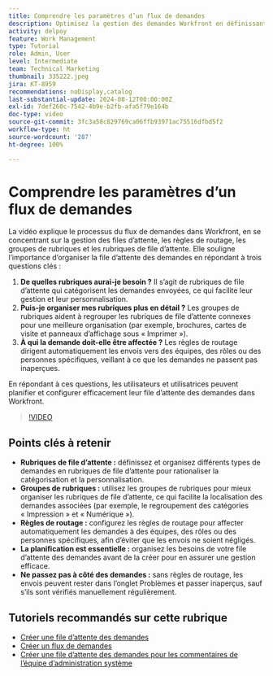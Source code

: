 ```yaml
---
title: Comprendre les paramètres d’un flux de demandes
description: Optimisez la gestion des demandes Workfront en définissant des rubriques de file d’attente, en utilisant des groupes de rubriques, en définissant les règles de routage, en planifiant les envois et en vous assurant que les envois ne sont pas négligés pour une efficacité accrue.
activity: delpoy
feature: Work Management
type: Tutorial
role: Admin, User
level: Intermediate
team: Technical Marketing
thumbnail: 335222.jpeg
jira: KT-8959
recommendations: noDisplay,catalog
last-substantial-update: 2024-08-12T00:00:00Z
exl-id: 7def260c-7542-4b9e-b2fb-afa5f79e164b
doc-type: video
source-git-commit: 3fc3a58c829769ca06ffb93971ac75516dfbd5f2
workflow-type: ht
source-wordcount: '287'
ht-degree: 100%

---
```


# Comprendre les paramètres d’un flux de demandes

La vidéo explique le processus du flux de demandes dans Workfront, en se concentrant sur la gestion des files d’attente, les règles de routage, les groupes de rubriques et les rubriques de file d’attente. Elle souligne l’importance d’organiser la file d’attente des demandes en répondant à trois questions clés :

1. **De quelles rubriques aurai-je besoin ?** Il s’agit de rubriques de file d’attente qui catégorisent les demandes envoyées, ce qui facilite leur gestion et leur personnalisation.
1. **Puis-je organiser mes rubriques plus en détail ?** Les groupes de rubriques aident à regrouper les rubriques de file d’attente connexes pour une meilleure organisation (par exemple, brochures, cartes de visite et panneaux d’affichage sous « Imprimer »).
1. **À qui la demande doit-elle être affectée ?** Les règles de routage dirigent automatiquement les envois vers des équipes, des rôles ou des personnes spécifiques, veillant à ce que les demandes ne passent pas inaperçues.

En répondant à ces questions, les utilisateurs et utilisatrices peuvent planifier et configurer efficacement leur file d’attente des demandes dans Workfront.

>[!VIDEO](https://video.tv.adobe.com/v/335222/?quality=12&learn=on&enablevpops)

## Points clés à retenir

* **Rubriques de file d’attente :** définissez et organisez différents types de demandes en rubriques de file d’attente pour rationaliser la catégorisation et la personnalisation.
* **Groupes de rubriques :** utilisez les groupes de rubriques pour mieux organiser les rubriques de file d’attente, ce qui facilite la localisation des demandes associées (par exemple, le regroupement des catégories « Impression » et « Numérique »).
* **Règles de routage :** configurez les règles de routage pour affecter automatiquement les demandes à des équipes, des rôles ou des personnes spécifiques, afin d’éviter que les envois ne soient négligés.
* **La planification est essentielle :** organisez les besoins de votre file d’attente des demandes avant de la créer pour en assurer une gestion efficace.
* **Ne passez pas à côté des demandes :** sans règles de routage, les envois peuvent rester dans l’onglet Problèmes et passer inaperçus, sauf s’ils sont vérifiés manuellement régulièrement.

## Tutoriels recommandés sur cette rubrique

* [Créer une file d’attente des demandes](/help/manage-work/request-queues/create-a-request-queue.md)
* [Créer un flux de demandes](/help/manage-work/request-queues/create-a-request-flow.md)
* [Créer une file d’attente des demandes pour les commentaires de l’équipe d’administration système](/help/manage-work/request-queues/create-a-system-admin-feedback-request-queue.md)

